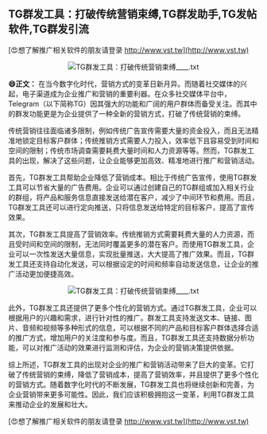 ## **TG群发工具：打破传统营销束缚,TG群发助手,TG发帖软件,TG群发引流**

[😍想了解推广相关软件的朋友请登录 http://www.vst.tw](http://www.vst.tw)

 <center><img src="https://vst.tw/MP4/tuiguang/png/1.png" alt="TG群发工具：打破传统营销束缚____.txt"></center>

**😄正文：**
在当今数字化时代，营销方式的变革日新月异。而随着社交媒体的兴起，电子渠道成为企业推广和营销的重要利器。在众多社交媒体平台中，Telegram（以下简称TG）因其强大的功能和广阔的用户群体而备受关注。而其中的群发功能更是为企业提供了一种全新的营销方式，打破了传统营销的束缚。

传统营销往往面临诸多限制，例如传统广告宣传需要大量的资金投入，而且无法精准地锁定目标客户群体；传统推销方式需要人力投入，效率低下且容易受到时间和空间的限制；传统市场调查需要耗费大量时间和人力资源等等。然而，TG群发工具的出现，解决了这些问题，让企业能够更加高效、精准地进行推广和营销活动。

首先，TG群发工具帮助企业降低了营销成本。相比于传统广告宣传，使用TG群发工具可以节省大量的广告费用。企业可以通过创建自己的TG群组或加入相关行业的群组，将产品和服务信息直接发送给潜在客户，减少了中间环节和费用。而且，TG群发工具还可以进行定向推送，只将信息发送给特定的目标客户，提高了宣传效果。

其次，TG群发工具提高了营销效率。传统推销方式需要耗费大量的人力资源，而且受时间和空间的限制，无法同时覆盖更多的潜在客户。而使用TG群发工具，企业可以一次性发送大量信息，实现批量推送，大大提高了推广效果。而且，TG群发工具还支持自动化发送，可以根据设定的时间和频率自动发送信息，让企业的推广活动更加便捷高效。

 <center><img src="https://vst.tw/MP4/tuiguang/png/2.png" alt="TG群发工具：打破传统营销束缚____.txt"></center>

此外，TG群发工具还提供了更多个性化的营销方式。通过TG群发工具，企业可以根据用户的兴趣和需求，进行针对性的推广。群发工具支持发送文本、链接、图片、音频和视频等多种形式的信息，可以根据不同的产品和目标客户群体选择合适的推广方式，增加用户的关注度和参与度。而且，TG群发工具还支持数据分析功能，可以对推广活动的效果进行监测和评估，为企业的营销决策提供依据。

综上所述，TG群发工具的出现对企业的推广和营销活动带来了巨大的变革。它打破了传统营销的束缚，降低了营销成本，提高了营销效率，并且提供了更多个性化的营销方式。随着数字化时代的不断发展，TG群发工具也将继续创新和完善，为企业营销带来更多可能性。因此，我们应该积极拥抱这一变革，利用TG群发工具来推动企业的发展和壮大。

[😍想了解推广相关软件的朋友请登录 http://www.vst.tw](http://www.vst.tw)



